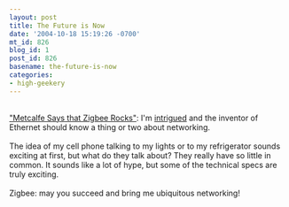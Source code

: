 ```yaml
---
layout: post
title: The Future is Now
date: '2004-10-18 15:19:26 -0700'
mt_id: 826
blog_id: 1
post_id: 826
basename: the-future-is-now
categories:
- high-geekery
---
```

<br /><a href="http://www.theregister.com/2004/10/17/metcalfe_says_zigbee_rocks/">"Metcalfe Says that Zigbee Rocks"</a>: I'm <a href="http://www.zigbee.org/">intrigued</a> and the inventor of Ethernet should know a thing or two about networking.<br /><br />The idea of my cell phone talking to my lights or to my refrigerator sounds exciting at first, but what do they talk about? They really have so little in common. It sounds like a lot of hype, but some of the technical specs are truly exciting.<br /><br />Zigbee: may you succeed and bring me ubiquitous networking!<br /><br /><br />
